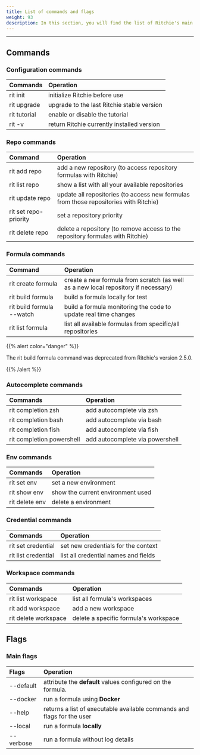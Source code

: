 ```yaml
---
title: List of commands and flags
weight: 93
description: In this section, you will find the list of Ritchie's main commands
---
```


---

## Commands

### **Configuration commands**

| Commands      | Operation                                  |
| :------------ | :----------------------------------------- |
| rit init      | initialize Ritchie before use              |
| rit upgrade   | upgrade to the last Ritchie stable version |
| rit tutorial  | enable or disable the tutorial             |
| rit -v        | return Ritchie currently installed version |

### Repo commands

| Command               | Operation                                                                               |
| :-------------------- | :-------------------------------------------------------------------------------------- |
| rit add repo          | add a new repository (to access repository formulas with Ritchie)                       |
| rit list repo         | show a list with all your available repositories                                        |
| rit update repo       | update all repositories (to access new formulas from those repositories with Ritchie)   |
| rit set repo-priority | set a repository priority                                                               |
| rit delete repo       | delete a repository (to remove access to the repository formulas with Ritchie)          |

### Formula commands

| Command                     | Operation                                                                               |
| :-------------------------- | :-------------------------------------------------------------------------------------- |
| rit create formula          | create a new formula from scratch (as well as a new local repository if necessary)      |
| rit build formula           | build a formula locally for test                                                        |
| rit build formula --watch   | build a formula monitoring the code to update real time changes                         |
| rit list formula            | list all available formulas from specific/all repositories                              |

{{% alert color="danger" %}}

The rit build formula command was deprecated from Ritchie's version 2.5.0.

{{% /alert %}}

### Autocomplete commands

| Commands                  | Operation                       |
| :------------------------ | :------------------------------ |
| rit completion zsh        | add autocomplete via zsh        |
| rit completion bash       | add autocomplete via bash       |
| rit completion fish       | add autocomplete via fish       |
| rit completion powershell | add autocomplete via powershell |

### Env commands

| Commands       | Operation                         |
| :------------- | :-------------------------------- |
| rit set env    | set a new environment             |
| rit show env   | show the current environment used |
| rit delete env | delete a environment              |

### Credential commands

| Commands            | Operation                            |
| :------------------ | :----------------------------------- |
| rit set credential  | set new credentials for the context  |
| rit list credential | list all credential names and fields |

### Workspace commands

| Commands             | Operation                              |
| :------------------- | :--------------------------------------|
| rit list workspace   | list all formula's workspaces          |
| rit add workspace    | add a new workspace                    |
| rit delete workspace | delete a specific formula's workspace  |

## Flags

### Main flags

| Flags     | Operation                                                              |
| :-------- | :--------------------------------------------------------------------- |
| -\-default | attribute the **default** values configured on the formula.            |
| -\-docker  | run a formula using **Docker**                                         |
| -\-help    | returns a list of executable available commands and flags for the user |
| -\-local   | run a formula **locally**                                              |
| -\-verbose | run a formula without log details                                      |
